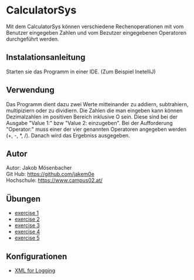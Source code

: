 # CalculatorSys
Mit dem CalculatorSys können verschiedene Rechenoperationen mit vom Benutzer eingegeben Zahlen und vom Bezutzer eingegebenen Operatoren durchgeführt werden.

## Instalationsanleitung
Starten sie das Programm in einer IDE. (Zum Beispiel InetelliJ)

## Verwendung
Das Programm dient dazu zwei Werte mitteinander zu addiern, subtrahiern, multipiziern oder zu dividiern. Die Zahlen die man eingeben kann können Dezimalzahlen im positiven Bereich inklusive O sein. Diese sind bei der Ausgabe "Value 1:" bzw "Value 2: einzugeben". Bei der Aufforderung "Operator:" muss einer der vier genannten Operatoren angegeben werden (+, -, *, /). Danach wird das Ergebniss ausgegeben.

## Autor
Autor: Jakob Mösenbacher  
Git Hub: https://github.com/jakem0e  
Hochschule: https://www.campus02.at/

## Übungen
* [exercise 1](/exercise1.md)
* [exercise 2](/exercise2.md)
* [exercise 3](/exercise3.md)
* [exercise 4](/exercise4.md)
* [exercise 5](/exercise5.md)

## Konfigurationen
* [XML for Logging](/src/main/resources/Log4j2.xml.template)